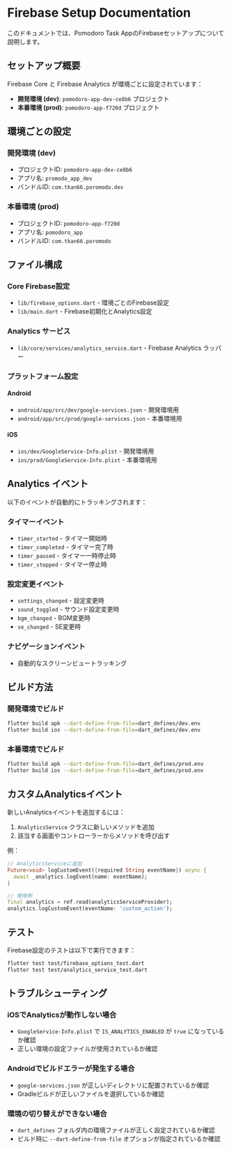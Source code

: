 # Firebase Setup Documentation

このドキュメントでは、Pomodoro Task AppのFirebaseセットアップについて説明します。

## セットアップ概要

Firebase Core と Firebase Analytics が環境ごとに設定されています：

- **開発環境 (dev)**: `pomodoro-app-dev-ce8b6` プロジェクト
- **本番環境 (prod)**: `pomodoro-app-f720d` プロジェクト

## 環境ごとの設定

### 開発環境 (dev)
- プロジェクトID: `pomodoro-app-dev-ce8b6`
- アプリ名: `promodo_app_dev`
- バンドルID: `com.tkan66.poromodo.dev`

### 本番環境 (prod) 
- プロジェクトID: `pomodoro-app-f720d`
- アプリ名: `pomodoro_app`
- バンドルID: `com.tkan66.poromodo`

## ファイル構成

### Core Firebase設定
- `lib/firebase_options.dart` - 環境ごとのFirebase設定
- `lib/main.dart` - Firebase初期化とAnalytics設定

### Analytics サービス
- `lib/core/services/analytics_service.dart` - Firebase Analytics ラッパー

### プラットフォーム設定

#### Android
- `android/app/src/dev/google-services.json` - 開発環境用
- `android/app/src/prod/google-services.json` - 本番環境用

#### iOS
- `ios/dev/GoogleService-Info.plist` - 開発環境用
- `ios/prod/GoogleService-Info.plist` - 本番環境用

## Analytics イベント

以下のイベントが自動的にトラッキングされます：

### タイマーイベント
- `timer_started` - タイマー開始時
- `timer_completed` - タイマー完了時
- `timer_paused` - タイマー一時停止時
- `timer_stopped` - タイマー停止時

### 設定変更イベント
- `settings_changed` - 設定変更時
- `sound_toggled` - サウンド設定変更時
- `bgm_changed` - BGM変更時
- `se_changed` - SE変更時

### ナビゲーションイベント
- 自動的なスクリーンビュートラッキング

## ビルド方法

### 開発環境でビルド
```bash
flutter build apk --dart-define-from-file=dart_defines/dev.env
flutter build ios --dart-define-from-file=dart_defines/dev.env
```

### 本番環境でビルド
```bash
flutter build apk --dart-define-from-file=dart_defines/prod.env
flutter build ios --dart-define-from-file=dart_defines/prod.env
```

## カスタムAnalyticsイベント

新しいAnalyticsイベントを追加するには：

1. `AnalyticsService` クラスに新しいメソッドを追加
2. 該当する画面やコントローラーからメソッドを呼び出す

例：
```dart
// AnalyticsServiceに追加
Future<void> logCustomEvent({required String eventName}) async {
  await _analytics.logEvent(name: eventName);
}

// 使用例
final analytics = ref.read(analyticsServiceProvider);
analytics.logCustomEvent(eventName: 'custom_action');
```

## テスト

Firebase設定のテストは以下で実行できます：

```bash
flutter test test/firebase_options_test.dart
flutter test test/analytics_service_test.dart
```

## トラブルシューティング

### iOSでAnalyticsが動作しない場合
- `GoogleService-Info.plist` で `IS_ANALYTICS_ENABLED` が `true` になっているか確認
- 正しい環境の設定ファイルが使用されているか確認

### Androidでビルドエラーが発生する場合
- `google-services.json` が正しいディレクトリに配置されているか確認
- Gradleビルドが正しいファイルを選択しているか確認

### 環境の切り替えができない場合
- `dart_defines` フォルダ内の環境ファイルが正しく設定されているか確認
- ビルド時に `--dart-define-from-file` オプションが指定されているか確認